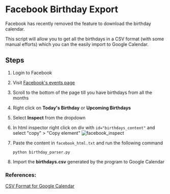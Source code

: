 Facebook Birthday Export
===

Facebook has recently removed the feature to download the birthday calendar.

This script will allow you to get all the birthdays in a CSV format (with some manual efforts) which you can the easily import to Google Calendar.

## Steps

1. Login to Facebook
2. Visit [Facebook's events page](https://www.facebook.com/events/birthdays)
3. Scroll to the bottom of the page till you have birthdays from all the months
4. Right click on **Today's Birthday** or **Upcoming Birthdays**
5. Select **Inspect** from the dropdown
6. In html inspector right click on div with `id="birthdays_content"` and select "copy" > "Copy element"
  ![facebook_inspect](https://user-images.githubusercontent.com/14993828/63705538-009e7d80-c84b-11e9-9f13-5c8da95996a0.png)

8. Paste the content in `facebook_html.txt` and run the following command
    ```shell
    python birthday_parser.py
    ```
9. Import the **birthdays.csv** generated by the program to Google Calendar

### References:

[CSV Format for Google Calendar](https://support.google.com/calendar/answer/37118?hl=en)
